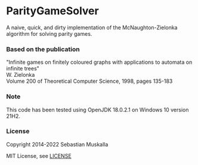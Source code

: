ParityGameSolver
================

A naive, quick, and dirty implementation of the McNaughton-Zielonka algorithm for solving parity games.

### Based on the publication

"Infinite games on finitely coloured graphs with applications to automata on infinite trees"\
W. Zielonka\
Volume 200 of Theoretical Computer Science, 1998, pages 135-183

### Note

This code has been tested using OpenJDK 18.0.2.1 on Windows 10 version 21H2.

### License

Copyright 2014-2022 Sebastian Muskalla

MIT License, see [LICENSE](LICENSE)

